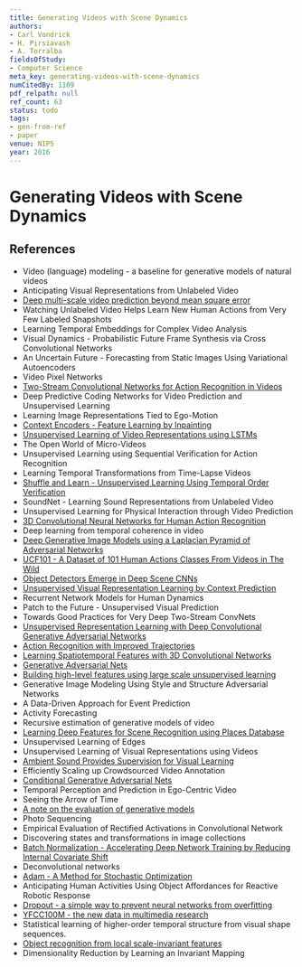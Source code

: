 ```yaml
---
title: Generating Videos with Scene Dynamics
authors:
- Carl Vondrick
- H. Pirsiavash
- A. Torralba
fieldsOfStudy:
- Computer Science
meta_key: generating-videos-with-scene-dynamics
numCitedBy: 1109
pdf_relpath: null
ref_count: 63
status: todo
tags:
- gen-from-ref
- paper
venue: NIPS
year: 2016
---
```


# Generating Videos with Scene Dynamics

## References

- Video (language) modeling - a baseline for generative models of natural videos
- Anticipating Visual Representations from Unlabeled Video
- [Deep multi-scale video prediction beyond mean square error](./deep-multi-scale-video-prediction-beyond-mean-square-error.md)
- Watching Unlabeled Video Helps Learn New Human Actions from Very Few Labeled Snapshots
- Learning Temporal Embeddings for Complex Video Analysis
- Visual Dynamics - Probabilistic Future Frame Synthesis via Cross Convolutional Networks
- An Uncertain Future - Forecasting from Static Images Using Variational Autoencoders
- Video Pixel Networks
- [Two-Stream Convolutional Networks for Action Recognition in Videos](./two-stream-convolutional-networks-for-action-recognition-in-videos.md)
- Deep Predictive Coding Networks for Video Prediction and Unsupervised Learning
- Learning Image Representations Tied to Ego-Motion
- [Context Encoders - Feature Learning by Inpainting](./context-encoders-feature-learning-by-inpainting.md)
- [Unsupervised Learning of Video Representations using LSTMs](./unsupervised-learning-of-video-representations-using-lstms.md)
- The Open World of Micro-Videos
- Unsupervised Learning using Sequential Verification for Action Recognition
- Learning Temporal Transformations from Time-Lapse Videos
- [Shuffle and Learn - Unsupervised Learning Using Temporal Order Verification](./shuffle-and-learn-unsupervised-learning-using-temporal-order-verification.md)
- SoundNet - Learning Sound Representations from Unlabeled Video
- Unsupervised Learning for Physical Interaction through Video Prediction
- [3D Convolutional Neural Networks for Human Action Recognition](./3d-convolutional-neural-networks-for-human-action-recognition.md)
- Deep learning from temporal coherence in video
- [Deep Generative Image Models using a Laplacian Pyramid of Adversarial Networks](./deep-generative-image-models-using-a-laplacian-pyramid-of-adversarial-networks.md)
- [UCF101 - A Dataset of 101 Human Actions Classes From Videos in The Wild](./ucf101-a-dataset-of-101-human-actions-classes-from-videos-in-the-wild.md)
- [Object Detectors Emerge in Deep Scene CNNs](./object-detectors-emerge-in-deep-scene-cnns.md)
- [Unsupervised Visual Representation Learning by Context Prediction](./unsupervised-visual-representation-learning-by-context-prediction.md)
- Recurrent Network Models for Human Dynamics
- Patch to the Future - Unsupervised Visual Prediction
- Towards Good Practices for Very Deep Two-Stream ConvNets
- [Unsupervised Representation Learning with Deep Convolutional Generative Adversarial Networks](./unsupervised-representation-learning-with-deep-convolutional-generative-adversarial-networks.md)
- [Action Recognition with Improved Trajectories](./action-recognition-with-improved-trajectories.md)
- [Learning Spatiotemporal Features with 3D Convolutional Networks](./learning-spatiotemporal-features-with-3d-convolutional-networks.md)
- [Generative Adversarial Nets](./generative-adversarial-nets.md)
- [Building high-level features using large scale unsupervised learning](./building-high-level-features-using-large-scale-unsupervised-learning.md)
- Generative Image Modeling Using Style and Structure Adversarial Networks
- A Data-Driven Approach for Event Prediction
- Activity Forecasting
- Recursive estimation of generative models of video
- [Learning Deep Features for Scene Recognition using Places Database](./learning-deep-features-for-scene-recognition-using-places-database.md)
- Unsupervised Learning of Edges
- Unsupervised Learning of Visual Representations using Videos
- [Ambient Sound Provides Supervision for Visual Learning](./ambient-sound-provides-supervision-for-visual-learning.md)
- Efficiently Scaling up Crowdsourced Video Annotation
- [Conditional Generative Adversarial Nets](./conditional-generative-adversarial-nets.md)
- Temporal Perception and Prediction in Ego-Centric Video
- Seeing the Arrow of Time
- [A note on the evaluation of generative models](./a-note-on-the-evaluation-of-generative-models.md)
- Photo Sequencing
- Empirical Evaluation of Rectified Activations in Convolutional Network
- Discovering states and transformations in image collections
- [Batch Normalization - Accelerating Deep Network Training by Reducing Internal Covariate Shift](./batch-normalization-accelerating-deep-network-training-by-reducing-internal-covariate-shift.md)
- Deconvolutional networks
- [Adam - A Method for Stochastic Optimization](./adam-a-method-for-stochastic-optimization.md)
- Anticipating Human Activities Using Object Affordances for Reactive Robotic Response
- [Dropout - a simple way to prevent neural networks from overfitting](./dropout-a-simple-way-to-prevent-neural-networks-from-overfitting.md)
- [YFCC100M - the new data in multimedia research](./yfcc100m-the-new-data-in-multimedia-research.md)
- Statistical learning of higher-order temporal structure from visual shape sequences.
- [Object recognition from local scale-invariant features](./object-recognition-from-local-scale-invariant-features.md)
- Dimensionality Reduction by Learning an Invariant Mapping
